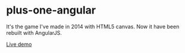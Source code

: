 # plus-one-angular
It's the game I've made in 2014 with HTML5 canvas. Now it have been rebuilt with AngularJS.

[Live demo](http://karataev.github.io/plus-one-angular/)
 
